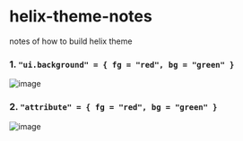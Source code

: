 # helix-theme-notes
notes of how to build helix theme

### 1. `"ui.background" = { fg = "red", bg = "green" }`

![image](https://user-images.githubusercontent.com/130418928/231032263-cde307fa-4bb7-4cba-975c-4a06b0b5c473.png)

### 2. `"attribute" = { fg = "red", bg = "green" }`

![image](https://user-images.githubusercontent.com/130418928/231157197-9f296ee0-efad-484b-bb94-63a0b35c5d90.png)
